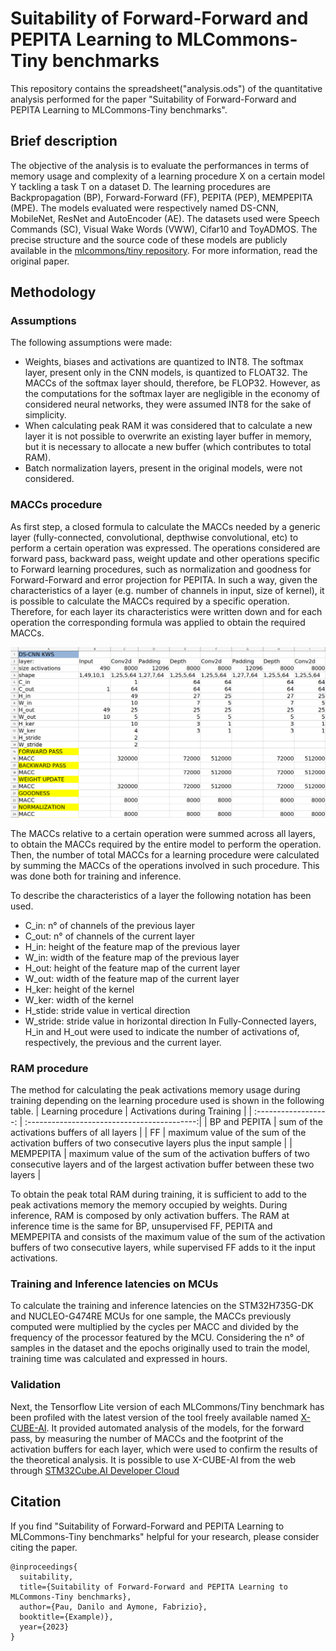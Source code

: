 # Suitability of Forward-Forward and PEPITA Learning to MLCommons-Tiny benchmarks
This repository contains the spreadsheet("analysis.ods") of the quantitative analysis performed for the paper "Suitability of Forward-Forward and PEPITA Learning to MLCommons-Tiny benchmarks". 


## Brief description
The objective of the analysis is to evaluate the performances in terms of memory usage and complexity of a learning procedure X on a certain model Y tackling a task T on a dataset D. The learning procedures are Backpropagation (BP), Forward-Forward (FF), PEPITA (PEP), MEMPEPITA (MPE). The models evaluated were respectively named DS-CNN, MobileNet, ResNet and AutoEncoder (AE). The datasets used were Speech Commands (SC), Visual Wake Words (VWW), Cifar10 and ToyADMOS. The precise structure
and the source code of these models are publicly available in the [mlcommons/tiny repository](https://github.com/mlcommons/tiny). For more information, read the original paper.

## Methodology
### Assumptions
The following assumptions were made: 
- Weights, biases and activations are quantized to INT8. The softmax layer, present only in the CNN models, is quantized to FLOAT32. The MACCs of the softmax layer should, therefore, be FLOP32. However, as the computations for the softmax layer are negligible in the economy of considered neural networks, they were assumed INT8 for the sake of simplicity. 
- When calculating peak RAM it was considered that to calculate a new layer it is not possible to overwrite an existing layer buffer in memory, but it is necessary to allocate a new buffer (which contributes to total RAM).
- Batch normalization layers, present in the original models, were not considered.

### MACCs procedure

As first step, a closed formula to calculate the MACCs needed by a generic layer (fully-connected, convolutional, depthwise convolutional, etc) to perform a certain operation was expressed. The operations considered are forward pass, backward pass, weight update and other operations specific to Forward learning procedures, such as normalization and goodness for Forward-Forward and error projection for PEPITA. In such a way, given the characteristics of a layer (e.g. number of channels in input, size of kernel), it is possible to calculate the MACCs required by a specific operation. Therefore, for each layer its characteristics were written down and for each operation the corresponding formula was applied to obtain the required MACCs.

![spreadsheet](figures/spreadsheet_example.png)

The MACCs relative to a certain operation were summed across all layers, to obtain the MACCs required by the entire model to perform the operation. Then, the number of total MACCs for a learning procedure were calculated by summing the MACCs of the operations involved in such procedure. This was done both for training and inference.

To describe the characteristics of a layer the following notation has been used.
- C_in: n° of channels of the previous layer
- C_out: n° of channels of the current layer
- H_in: height of the feature map of the previous layer 
- W_in: width of the feature map of the previous layer
- H_out: height of the feature map of the current layer 
- W_out: width of the feature map of the current layer
- H_ker: height of the kernel
- W_ker: width of the kernel
- H_stide: stride value in vertical direction
- W_stride: stride value in horizontal direction
In Fully-Connected layers, H_in and H_out were used to indicate the number of activations of, respectively, the previous and the current layer. 

### RAM procedure
The method for calculating the peak activations memory usage during training depending on the learning procedure used is shown in the following table.
| Learning procedure   | Activations during Training                 |
| :------------------: | :------------------------------------------:|
| BP and PEPITA        | sum of the activations buffers of all layers |
| FF                   | maximum value of the sum of the activation buffers of two consecutive layers plus the input sample |
| MEMPEPITA            | maximum value of the sum of the activation buffers of two consecutive layers and of the largest activation buffer between these two layers |

To obtain the peak total RAM during training, it is sufficient to add to the peak activations memory the memory occupied by weights. During inference, RAM is composed by only activation buffers. The RAM at inference time is the same for BP, unsupervised FF, PEPITA and MEMPEPITA and consists of the maximum value of the sum of the activation buffers of two consecutive layers, while supervised FF adds to it the input activations.

### Training and Inference latencies on MCUs

To calculate the training and inference latencies on the STM32H735G-DK and NUCLEO-G474RE MCUs for one sample, the MACCs previously computed were multiplied by the cycles per MACC and divided by the frequency of the processor featured by the MCU. Considering the n° of samples in the dataset and the epochs originally used to train the model, training time was calculated and expressed in hours.  


### Validation

Next, the Tensorflow Lite version of each MLCommons/Tiny benchmark has been profiled with the latest version of the tool freely available named [X-CUBE-AI](https://www.st.com/en/embedded-software/x-cube-ai.html). It provided automated analysis of the models, for the forward pass, by measuring the number of MACCs and the footprint of the activation buffers for each layer, which were used to confirm the results of the theoretical analysis. It is possible to use X-CUBE-AI from the web through [STM32Cube.AI Developer Cloud](https://stm32ai-cs.st.com/home)


## Citation
If you find "Suitability of Forward-Forward and PEPITA Learning to MLCommons-Tiny benchmarks" helpful for your research, please consider citing the paper.

```
@inproceedings{
  suitability,
  title={Suitability of Forward-Forward and PEPITA Learning to MLCommons-Tiny benchmarks},
  author={Pau, Danilo and Aymone, Fabrizio},
  booktitle={Example)},
  year={2023}
} 
```
